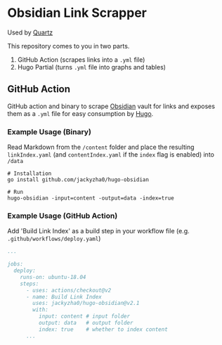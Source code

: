 # Obsidian Link Scrapper
Used by [Quartz](https://github.com/jackyzha0/quartz)

This repository comes to you in two parts.

1. GitHub Action (scrapes links into a `.yml` file)
2. Hugo Partial (turns `.yml` file into graphs and tables)

## GitHub Action
GitHub action and binary to scrape [Obsidian](http://obsidian.md/) vault for links and exposes them as a `.yml` file for easy consumption by [Hugo](https://gohugo.io/).
### Example Usage (Binary)
Read Markdown from the `/content` folder and place the resulting `linkIndex.yaml` (and `contentIndex.yaml` if the `index` flag is enabled) into `/data`

```shell
# Installation
go install github.com/jackyzha0/hugo-obsidian

# Run
hugo-obsidian -input=content -output=data -index=true
```

### Example Usage (GitHub Action)

Add 'Build Link Index' as a build step in your workflow file (e.g. `.github/workflows/deploy.yaml`)
```yaml
...

jobs:
  deploy:
    runs-on: ubuntu-18.04
    steps:
      - uses: actions/checkout@v2
      - name: Build Link Index
        uses: jackyzha0/hugo-obsidian@v2.1
        with:
          input: content # input folder
          output: data   # output folder
          index: true    # whether to index content
      ...
```